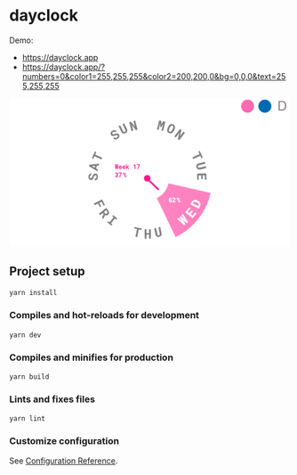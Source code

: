# dayclock

Demo: 
* https://dayclock.app
* https://dayclock.app/?numbers=0&color1=255,255,255&color2=200,200,0&bg=0,0,0&text=255,255,255

![test](demo/dayclock.png "dayclock")

## Project setup
```
yarn install
```

### Compiles and hot-reloads for development
```
yarn dev
```

### Compiles and minifies for production
```
yarn build
```

### Lints and fixes files
```
yarn lint
```

### Customize configuration
See [Configuration Reference](https://cli.vuejs.org/config/).
